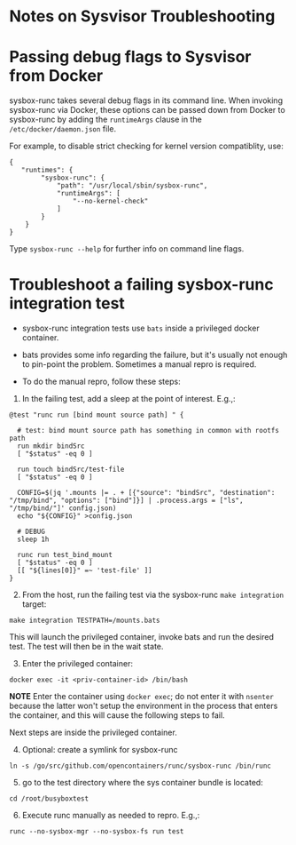 Notes on Sysvisor Troubleshooting
=================================

# Passing debug flags to Sysvisor from Docker

sysbox-runc takes several debug flags in its command line. When
invoking sysbox-runc via Docker, these options can be passed down
from Docker to sysbox-runc by adding the `runtimeArgs` clause in the
`/etc/docker/daemon.json` file.

For example, to disable strict checking for kernel version
compatiblity, use:

```
{
   "runtimes": {
        "sysbox-runc": {
            "path": "/usr/local/sbin/sysbox-runc",
            "runtimeArgs": [
                "--no-kernel-check"
            ]
        }
    }
}
```

Type `sysbox-runc --help` for further info on command line flags.

# Troubleshoot a failing sysbox-runc integration test

* sysbox-runc integration tests use `bats` inside a privileged docker container.

* bats provides some info regarding the failure, but it's usually not
  enough to pin-point the problem. Sometimes a manual repro is
  required.

* To do the manual repro, follow these steps:

1) In the failing test, add a sleep at the point of interest. E.g.,:

```
@test "runc run [bind mount source path] " {

  # test: bind mount source path has something in common with rootfs path
  run mkdir bindSrc
  [ "$status" -eq 0 ]

  run touch bindSrc/test-file
  [ "$status" -eq 0 ]

  CONFIG=$(jq '.mounts |= . + [{"source": "bindSrc", "destination": "/tmp/bind", "options": ["bind"]}] | .process.args = ["ls", "/tmp/bind/"]' config.json)
  echo "${CONFIG}" >config.json

  # DEBUG
  sleep 1h

  runc run test_bind_mount
  [ "$status" -eq 0 ]
  [[ "${lines[0]}" =~ 'test-file' ]]
}
```

2) From the host, run the failing test via the sysbox-runc `make integration` target:

```
make integration TESTPATH=/mounts.bats
```

This will launch the privileged container, invoke bats and run the desired test. The test will then be in the wait state.

3) Enter the privileged container:

```
docker exec -it <priv-container-id> /bin/bash
```

**NOTE** Enter the container using `docker exec`; do not enter it with
`nsenter` because the latter won't setup the environment in the
process that enters the container, and this will cause the following
steps to fail.


Next steps are inside the privileged container.

4) Optional: create a symlink for sysbox-runc

```
ln -s /go/src/github.com/opencontainers/runc/sysbox-runc /bin/runc
```

5) go to the test directory where the sys container bundle is located:

```
cd /root/busyboxtest
```

6) Execute runc manually as needed to repro. E.g.,:

```
runc --no-sysbox-mgr --no-sysbox-fs run test
```
